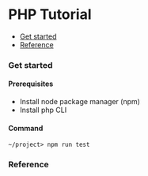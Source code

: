 # PHP Tutorial

* [Get started](#get-started)
* [Reference](#reference)

### Get started

#### Prerequisites
- Install node package manager (npm)
- Install php CLI

#### Command
```:cmd
~/project> npm run test
```

### Reference
